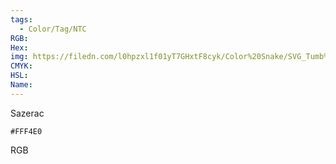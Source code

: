 ```yaml
---
tags:
  - Color/Tag/NTC
RGB:
Hex:
img: https://filedn.com/l0hpzxl1f01yT7GHxtF8cyk/Color%20Snake/SVG_Tumb%20Mass%20No%20Name/FFF4E0.svg
CMYK:
HSL:
Name:
---
```

Sazerac
```palette
#FFF4E0
```
RGB
